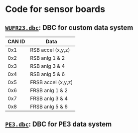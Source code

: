 # Code for sensor boards

## [`WUFR23.dbc`](WUFR23.dbc): DBC for custom data system

| CAN ID | Data               |
| ------ | ------------------ |
| 0x1    | RSB accel (x,y,z)  |
| 0x2    | RSB anlg 1 & 2     |
| 0x3    | RSB anlg 3 & 4     |
| 0x4    | RSB anlg 5 & 6     |
| 0x5    | FRSB accel (x,y,z) |
| 0x6    | FRSB anlg 1 & 2    |
| 0x7    | FRSB anlg 3 & 4    |
| 0x8    | FRSB anlg 5 & 6    |

## [`PE3.dbc`](PE3.dbc): DBC for PE3 data system
